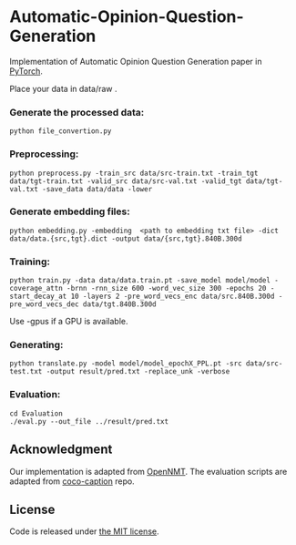 # Automatic-Opinion-Question-Generation

Implementation of Automatic Opinion Question Generation paper in [PyTorch](https://github.com/pytorch/pytorch).

Place your data in data/raw .

### Generate the processed data:
```
python file_convertion.py
```

### Preprocessing:
```
python preprocess.py -train_src data/src-train.txt -train_tgt data/tgt-train.txt -valid_src data/src-val.txt -valid_tgt data/tgt-val.txt -save_data data/data -lower
```

### Generate embedding files:
```
python embedding.py -embedding  <path to embedding txt file> -dict data/data.{src,tgt}.dict -output data/{src,tgt}.840B.300d
```

### Training:
```
python train.py -data data/data.train.pt -save_model model/model -coverage_attn -brnn -rnn_size 600 -word_vec_size 300 -epochs 20 -start_decay_at 10 -layers 2 -pre_word_vecs_enc data/src.840B.300d -pre_word_vecs_dec data/tgt.840B.300d
```
Use -gpus if a GPU is available.

### Generating:
```
python translate.py -model model/model_epochX_PPL.pt -src data/src-test.txt -output result/pred.txt -replace_unk -verbose
```

### Evaluation: 
```
cd Evaluation
./eval.py --out_file ../result/pred.txt 
```

## Acknowledgment

Our implementation is adapted from [OpenNMT](http://opennmt.net). The evaluation scripts are adapted from [coco-caption](https://github.com/tylin/coco-caption) repo.

## License

Code is released under [the MIT license](http://opensource.org/licenses/MIT).
